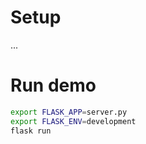 # Setup
...

# Run demo
```bash
export FLASK_APP=server.py
export FLASK_ENV=development
flask run
```